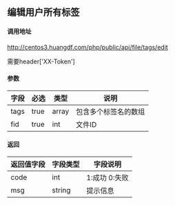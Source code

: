 ## 编辑用户所有标签

#### 调用地址

http://centos3.huangdf.com/php/public/api/file/tags/edit

需要header['XX-Token']

#### 参数

|字段|必选|类型|说明|
|----|----|----|----|
|tags|true|array|包含多个标签名的数组|
|fid|true|int|文件ID|

#### 返回

|返回值字段|字段类型|字段说明|
|----------|--------|--------|
|code|int|1:成功 0:失败|
|msg|string|提示信息|